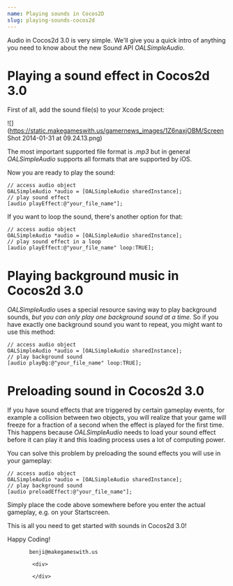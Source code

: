 ```yaml
---
name: Playing sounds in Cocos2D
slug: playing-sounds-cocos2d
---            
```


Audio in Cocos2d 3.0 is very simple. We'll give you a quick intro of anything you need to know about the new Sound API *OALSimpleAudio*.

# Playing a sound effect in Cocos2d 3.0

First of all, add the sound file(s) to your Xcode project:

![](https://static.makegameswith.us/gamernews_images/1Z6naxjOBM/Screen Shot 2014-01-31 at 09.24.13.png)

The most important supported file format is *.mp3* but in general *OALSimpleAudio* supports all formats that are supported by iOS.

Now you are ready to play the sound:

    // access audio object
    OALSimpleAudio *audio = [OALSimpleAudio sharedInstance];
    // play sound effect
    [audio playEffect:@"your_file_name"];

If you want to loop the sound, there's another option for that:

    // access audio object
    OALSimpleAudio *audio = [OALSimpleAudio sharedInstance];
    // play sound effect in a loop
    [audio playEffect:@"your_file_name" loop:TRUE];

# Playing background music in Cocos2d 3.0

*OALSimpleAudio* uses a special resource saving way to play background sounds, *but you can only play one background sound at a time.* So if you have exactly one background sound you want to repeat, you might want to use this method:

    // access audio object
    OALSimpleAudio *audio = [OALSimpleAudio sharedInstance];
    // play background sound
    [audio playBg:@"your_file_name" loop:TRUE];

# Preloading sound in Cocos2d 3.0

If you have sound effects that are triggered by certain gameplay events, for example a collision between two objects, you will realize that your game will freeze for a fraction of a second when the effect is played for the first time. This happens because *OALSimpleAudio* needs to load your sound effect before it can play it and this loading process uses a lot of computing power.

You can solve this problem by preloading the sound effects you will use in your gameplay:

    // access audio object
    OALSimpleAudio *audio = [OALSimpleAudio sharedInstance];
    // play background sound
    [audio preloadEffect:@"your_file_name"];

Simply place the code above somewhere before you enter the actual gameplay, e.g. on your Startscreen.

This is all you need to get started with sounds in Cocos2d 3.0!

Happy Coding!

	       benji@makegameswith.us

            <div>

            </div>
